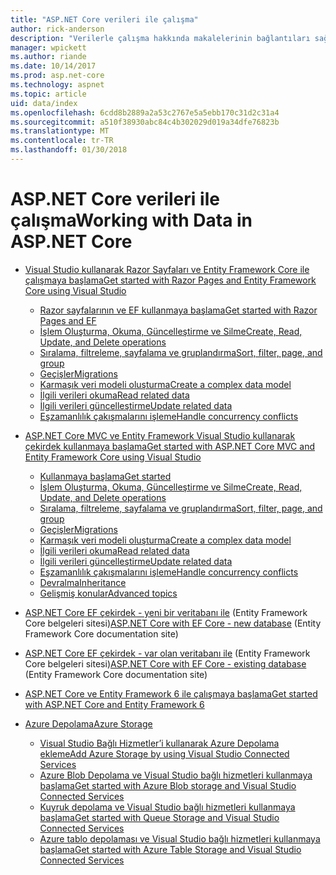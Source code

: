 ```yaml
---
title: "ASP.NET Core verileri ile çalışma"
author: rick-anderson
description: "Verilerle çalışma hakkında makalelerinin bağlantıları sağlar. Birçok Entity Framework Çekirdek kullanın."
manager: wpickett
ms.author: riande
ms.date: 10/14/2017
ms.prod: asp.net-core
ms.technology: aspnet
ms.topic: article
uid: data/index
ms.openlocfilehash: 6cdd8b2889a2a53c2767e5a5ebb170c31d2c31a4
ms.sourcegitcommit: a510f38930abc84c4b302029d019a34dfe76823b
ms.translationtype: MT
ms.contentlocale: tr-TR
ms.lasthandoff: 01/30/2018
---
```

# <a name="working-with-data-in-aspnet-core"></a><span data-ttu-id="9946b-104">ASP.NET Core verileri ile çalışma</span><span class="sxs-lookup"><span data-stu-id="9946b-104">Working with Data in ASP.NET Core</span></span> 

* [<span data-ttu-id="9946b-105">Visual Studio kullanarak Razor Sayfaları ve Entity Framework Core ile çalışmaya başlama</span><span class="sxs-lookup"><span data-stu-id="9946b-105">Get started with Razor Pages and Entity Framework Core using Visual Studio</span></span>](xref:data/ef-rp/index)

   * [<span data-ttu-id="9946b-106">Razor sayfalarının ve EF kullanmaya başlama</span><span class="sxs-lookup"><span data-stu-id="9946b-106">Get started with Razor Pages and EF</span></span>](xref:data/ef-rp/intro)
   * [<span data-ttu-id="9946b-107">İşlem Oluşturma, Okuma, Güncelleştirme ve Silme</span><span class="sxs-lookup"><span data-stu-id="9946b-107">Create, Read, Update, and Delete operations</span></span>](xref:data/ef-rp/crud)
   * [<span data-ttu-id="9946b-108">Sıralama, filtreleme, sayfalama ve gruplandırma</span><span class="sxs-lookup"><span data-stu-id="9946b-108">Sort, filter, page, and group</span></span>](xref:data/ef-rp/sort-filter-page)
   * [<span data-ttu-id="9946b-109">Geçişler</span><span class="sxs-lookup"><span data-stu-id="9946b-109">Migrations</span></span>](xref:data/ef-rp/migrations)
   * [<span data-ttu-id="9946b-110">Karmaşık veri modeli oluşturma</span><span class="sxs-lookup"><span data-stu-id="9946b-110">Create a complex data model</span></span>](xref:data/ef-rp/complex-data-model)
   * [<span data-ttu-id="9946b-111">İlgili verileri okuma</span><span class="sxs-lookup"><span data-stu-id="9946b-111">Read related data</span></span>](xref:data/ef-rp/read-related-data)
   * [<span data-ttu-id="9946b-112">İlgili verileri güncelleştirme</span><span class="sxs-lookup"><span data-stu-id="9946b-112">Update related data</span></span>](xref:data/ef-rp/update-related-data)
   * [<span data-ttu-id="9946b-113">Eşzamanlılık çakışmalarını işleme</span><span class="sxs-lookup"><span data-stu-id="9946b-113">Handle concurrency conflicts</span></span>](xref:data/ef-rp/concurrency)

*   [<span data-ttu-id="9946b-114">ASP.NET Core MVC ve Entity Framework Visual Studio kullanarak çekirdek kullanmaya başlama</span><span class="sxs-lookup"><span data-stu-id="9946b-114">Get started with ASP.NET Core MVC and Entity Framework Core using Visual Studio</span></span>](ef-mvc/index.md)
    *   [<span data-ttu-id="9946b-115">Kullanmaya başlama</span><span class="sxs-lookup"><span data-stu-id="9946b-115">Get started</span></span>](ef-mvc/intro.md)
    *   [<span data-ttu-id="9946b-116">İşlem Oluşturma, Okuma, Güncelleştirme ve Silme</span><span class="sxs-lookup"><span data-stu-id="9946b-116">Create, Read, Update, and Delete operations</span></span>](xref:data/ef-mvc/crud)
    *   [<span data-ttu-id="9946b-117">Sıralama, filtreleme, sayfalama ve gruplandırma</span><span class="sxs-lookup"><span data-stu-id="9946b-117">Sort, filter, page, and group</span></span>](xref:data/ef-mvc/sort-filter-page)
    *   [<span data-ttu-id="9946b-118">Geçişler</span><span class="sxs-lookup"><span data-stu-id="9946b-118">Migrations</span></span>](xref:data/ef-mvc/migrations)
    *   [<span data-ttu-id="9946b-119">Karmaşık veri modeli oluşturma</span><span class="sxs-lookup"><span data-stu-id="9946b-119">Create a complex data model</span></span>](ef-mvc/complex-data-model.md)
    *   [<span data-ttu-id="9946b-120">İlgili verileri okuma</span><span class="sxs-lookup"><span data-stu-id="9946b-120">Read related data</span></span>](ef-mvc/read-related-data.md)
    *   [<span data-ttu-id="9946b-121">İlgili verileri güncelleştirme</span><span class="sxs-lookup"><span data-stu-id="9946b-121">Update related data</span></span>](ef-mvc/update-related-data.md)
    *   [<span data-ttu-id="9946b-122">Eşzamanlılık çakışmalarını işleme</span><span class="sxs-lookup"><span data-stu-id="9946b-122">Handle concurrency conflicts</span></span>](ef-mvc/concurrency.md)
    *   [<span data-ttu-id="9946b-123">Devralma</span><span class="sxs-lookup"><span data-stu-id="9946b-123">Inheritance</span></span>](ef-mvc/inheritance.md)
    *   [<span data-ttu-id="9946b-124">Gelişmiş konular</span><span class="sxs-lookup"><span data-stu-id="9946b-124">Advanced topics</span></span>](ef-mvc/advanced.md)
* <span data-ttu-id="9946b-125">[ASP.NET Core EF çekirdek - yeni bir veritabanı ile](https://docs.microsoft.com/ef/core/get-started/aspnetcore/new-db) (Entity Framework Core belgeleri sitesi)</span><span class="sxs-lookup"><span data-stu-id="9946b-125">[ASP.NET Core with EF Core - new database](https://docs.microsoft.com/ef/core/get-started/aspnetcore/new-db) (Entity Framework Core documentation site)</span></span>
* <span data-ttu-id="9946b-126">[ASP.NET Core EF çekirdek - var olan veritabanı ile](https://docs.microsoft.com/ef/core/get-started/aspnetcore/existing-db) (Entity Framework Core belgeleri sitesi)</span><span class="sxs-lookup"><span data-stu-id="9946b-126">[ASP.NET Core with EF Core - existing database](https://docs.microsoft.com/ef/core/get-started/aspnetcore/existing-db) (Entity Framework Core documentation site)</span></span>
*   [<span data-ttu-id="9946b-127">ASP.NET Core ve Entity Framework 6 ile çalışmaya başlama</span><span class="sxs-lookup"><span data-stu-id="9946b-127">Get started with ASP.NET Core and Entity Framework 6</span></span>](entity-framework-6.md)
*   [<span data-ttu-id="9946b-128">Azure Depolama</span><span class="sxs-lookup"><span data-stu-id="9946b-128">Azure Storage</span></span>](azure-storage/index.md)
    *   [<span data-ttu-id="9946b-129">Visual Studio Bağlı Hizmetler’i kullanarak Azure Depolama ekleme</span><span class="sxs-lookup"><span data-stu-id="9946b-129">Add Azure Storage by using Visual Studio Connected Services</span></span>](https://azure.microsoft.com/documentation/articles/vs-azure-tools-connected-services-storage/)
    *   [<span data-ttu-id="9946b-130">Azure Blob Depolama ve Visual Studio bağlı hizmetleri kullanmaya başlama</span><span class="sxs-lookup"><span data-stu-id="9946b-130">Get started with Azure Blob storage and Visual Studio Connected Services</span></span>](https://azure.microsoft.com/documentation/articles/vs-storage-aspnet5-getting-started-blobs/)
    *   [<span data-ttu-id="9946b-131">Kuyruk depolama ve Visual Studio bağlı hizmetleri kullanmaya başlama</span><span class="sxs-lookup"><span data-stu-id="9946b-131">Get started with Queue Storage and Visual Studio Connected Services</span></span>](https://azure.microsoft.com/documentation/articles/vs-storage-aspnet5-getting-started-queues/)
    *   [<span data-ttu-id="9946b-132">Azure tablo depolaması ve Visual Studio bağlı hizmetleri kullanmaya başlama</span><span class="sxs-lookup"><span data-stu-id="9946b-132">Get started with Azure Table Storage and Visual Studio Connected Services</span></span>](https://azure.microsoft.com/documentation/articles/vs-storage-aspnet5-getting-started-tables/)

